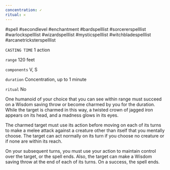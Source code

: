```yaml
---
concentration: ✓
ritual: 𐄂
---
```

#spell #secondlevel #enchantment #bardspelllist #sorcererspelllist #warlockspelllist #wizardspelllist #mysticspelllist #witchbladespelllist #arcanetricksterspelllist

`CASTING TIME`
1 action

`range`
120 feet

`components`
V, S

`duration`
Concentration, up to 1 minute

`ritual`
No

One humanoid of your choice that you can see within range must succeed on a Wisdom saving throw or become charmed by you for the duration. While the target is charmed in this way, a twisted crown of jagged iron appears on its head, and a madness glows in its eyes.

The charmed target must use its action before moving on each of its turns to make a melee attack against a creature other than itself that you mentally choose. The target can act normally on its turn if you choose no creature or if none are within its reach.

On your subsequent turns, you must use your action to maintain control over the target, or the spell ends. Also, the target can make a Wisdom saving throw at the end of each of its turns. On a success, the spell ends.